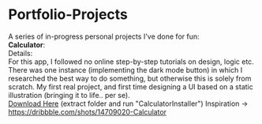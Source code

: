# Portfolio-Projects
A series of in-progress personal projects I've done for fun:   
**Calculator**:  
Details:  
For this app, I followed no online step-by-step tutorials on design, logic etc. There was one instance (implementing the dark mode button) in which I researched the best way to do something, but otherwise this is solely from scratch. My first real project, and first time designing a UI based on a static illustration (bringing it to life.. per se).  
[Download Here](https://github.com/sddiaz/Portfolio-Projects/files/9586414/Portfolio_Calculator.zip) (extract folder and run "CalculatorInstaller")
Inspiration -> https://dribbble.com/shots/14709020-Calculator  
